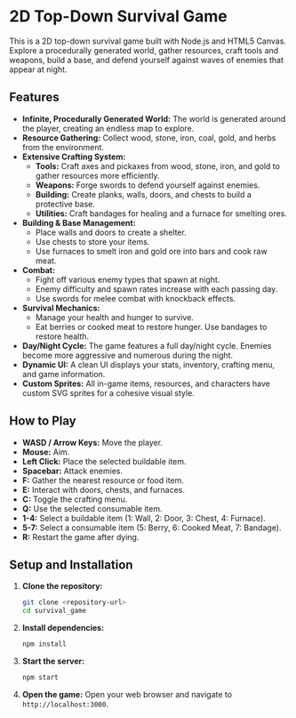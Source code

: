 # 2D Top-Down Survival Game

This is a 2D top-down survival game built with Node.js and HTML5 Canvas. Explore a procedurally generated world, gather resources, craft tools and weapons, build a base, and defend yourself against waves of enemies that appear at night.

## Features

*   **Infinite, Procedurally Generated World:** The world is generated around the player, creating an endless map to explore.
*   **Resource Gathering:** Collect wood, stone, iron, coal, gold, and herbs from the environment.
*   **Extensive Crafting System:**
    *   **Tools:** Craft axes and pickaxes from wood, stone, iron, and gold to gather resources more efficiently.
    *   **Weapons:** Forge swords to defend yourself against enemies.
    *   **Building:** Create planks, walls, doors, and chests to build a protective base.
    *   **Utilities:** Craft bandages for healing and a furnace for smelting ores.
*   **Building & Base Management:**
    *   Place walls and doors to create a shelter.
    *   Use chests to store your items.
    *   Use furnaces to smelt iron and gold ore into bars and cook raw meat.
*   **Combat:**
    *   Fight off various enemy types that spawn at night.
    *   Enemy difficulty and spawn rates increase with each passing day.
    *   Use swords for melee combat with knockback effects.
*   **Survival Mechanics:**
    *   Manage your health and hunger to survive.
    *   Eat berries or cooked meat to restore hunger. Use bandages to restore health.
*   **Day/Night Cycle:** The game features a full day/night cycle. Enemies become more aggressive and numerous during the night.
*   **Dynamic UI:** A clean UI displays your stats, inventory, crafting menu, and game information.
*   **Custom Sprites:** All in-game items, resources, and characters have custom SVG sprites for a cohesive visual style.

## How to Play

*   **WASD / Arrow Keys:** Move the player.
*   **Mouse:** Aim.
*   **Left Click:** Place the selected buildable item.
*   **Spacebar:** Attack enemies.
*   **F:** Gather the nearest resource or food item.
*   **E:** Interact with doors, chests, and furnaces.
*   **C:** Toggle the crafting menu.
*   **Q:** Use the selected consumable item.
*   **1-4:** Select a buildable item (1: Wall, 2: Door, 3: Chest, 4: Furnace).
*   **5-7:** Select a consumable item (5: Berry, 6: Cooked Meat, 7: Bandage).
*   **R:** Restart the game after dying.

## Setup and Installation

1.  **Clone the repository:**
    ```bash
    git clone <repository-url>
    cd survival_game
    ```
2.  **Install dependencies:**
    ```bash
    npm install
    ```
3.  **Start the server:**
    ```bash
    npm start
    ```
4.  **Open the game:**
    Open your web browser and navigate to `http://localhost:3000`.
